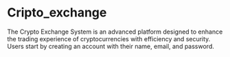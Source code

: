 # Cripto_exchange
The Crypto Exchange System is an advanced platform designed to enhance the trading experience of cryptocurrencies with efficiency and security. Users start by creating an account with their name, email, and password. 
